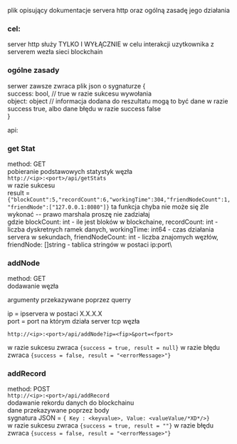 plik opisujący dokumentacje servera http oraz ogólną zasadę jego działania

### cel:
server http służy TYLKO I WYŁĄCZNIE w celu interakcji uzytkownika z serverem wezła sieci blockchain


### ogólne zasady
serwer zawsze zwraca plik json o sygnaturze
{\
    success: bool, // true w razie sukcesu wywołania \
    object: object // informacja dodana do reszultatu mogą to być dane w razie success true, albo dane błędu w razie success false \
}

api:

### get Stat
method: GET\
pobieranie podstawowych statystyk węzła\
`http://<ip>:<port>/api/getStats` \
w razie sukcesu\
result = `{"blockCount":5,"recordCount":6,"workingTime":304,"friendNodeCount":1,"friendNode":["127.0.0.1:8080"]}`
ta funkcja chyba nie może się źle wykonać -- prawo marshala proszę nie zadziałaj\
gdzie blockCount: int - ile jest bloków w blockchaine, recordCount: int - liczba dyskretnych ramek danych, workingTime: int64 - czas działania servera w sekundach, friendNodeCount: int - liczba znajomych węzłów, friendNode: []string - tablica stringów w postaci ip:port\


### addNode
method: GET\
dodawanie węzła

argumenty przekazywane poprzez querry

ip = ipservera w postaci X.X.X.X \
port = port na którym działa server tcp węzła

`http://<ip>:<port>/api/addNode?ip=<fip>&port=<fport>`

w razie sukcesu zwraca `{success = true, result = null}`
w razie błędu zwraca `{success = false, result = "<errorMessage>"}`


### addRecord
method: POST\
`http://<ip>:<port>/api/addRecord`\
dodawanie rekordu danych do blockchainu\
dane przekazywane poprzez body\
sygnatura JSON = `{ Key : <keyvalue>, Value: <valueValue/*XD*/>}`\
w razie sukcesu zwraca `{success = true, result = ""}`
w razie błędu zwraca `{success = false, result = "<errorMessage>"}`
